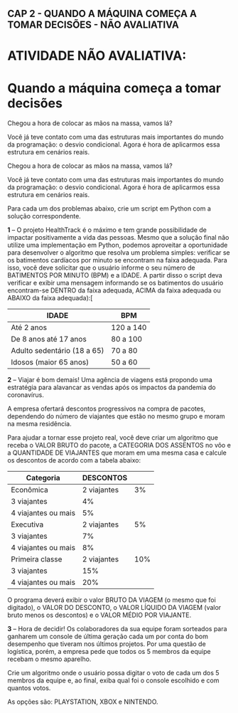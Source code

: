 ## CAP 2 - QUANDO A MÁQUINA COMEÇA A TOMAR DECISÕES - NÃO AVALIATIVA

# ATIVIDADE NÃO AVALIATIVA:

# Quando a máquina começa a tomar decisões  



Chegou a hora de colocar as mãos na massa, vamos lá?

Você já teve contato com uma das estruturas mais importantes do mundo da programação: o desvio condicional. Agora é hora de aplicarmos essa estrutura em cenários reais.

Chegou a hora de colocar as mãos na massa, vamos lá?

Você já teve contato com uma das estruturas mais importantes do mundo da programação: o desvio condicional. Agora é hora de aplicarmos essa estrutura em cenários reais.

Para cada um dos problemas abaixo, crie um script em Python com a solução correspondente.

**1** – O projeto HealthTrack é o máximo e tem grande possibilidade de impactar positivamente a vida das pessoas. Mesmo que a solução final não utilize uma implementação em Python, podemos aproveitar a oportunidade para desenvolver o algoritmo que resolva um problema simples: verificar se os batimentos cardíacos por minuto se encontram na faixa adequada. Para isso, você deve solicitar que o usuário informe o seu número de BATIMENTOS POR MINUTO (BPM) e a IDADE. A partir disso o script deva verificar e exibir uma mensagem informando se os batimentos do usuário encontram-se DENTRO da faixa adequada, ACIMA da faixa adequada ou ABAIXO da faixa adequada):[



| **IDADE**                   | **BPM**   |
| --------------------------- | --------- |
| Até 2 anos                  | 120 a 140 |
| De 8 anos até 17 anos       | 80 a 100  |
| Adulto sedentário (18 a 65) | 70 a 80   |
| Idosos (maior 65 anos)      | 50 a 60   |

 

**2** – Viajar é bom demais! Uma agência de viagens está propondo uma estratégia para alavancar as vendas após os impactos da pandemia do coronavírus.

A empresa ofertará descontos progressivos na compra de pacotes, dependendo do número de viajantes que estão no mesmo grupo e moram na mesma residência.

Para ajudar a tornar esse projeto real, você deve criar um algoritmo que receba o VALOR BRUTO do pacote, a CATEGORIA DOS ASSENTOS no vôo e a QUANTIDADE DE VIAJANTES que moram em uma mesma casa e calcule os descontos de acordo com a tabela abaixo:

| **Categoria**       | **DESCONTOS** |      |
| ------------------- | ------------- | ---- |
| Econômica           | 2 viajantes   | 3%   |
| 3 viajantes         | 4%            |      |
| 4 viajantes ou mais | 5%            |      |
| Executiva           | 2 viajantes   | 5%   |
| 3 viajantes         | 7%            |      |
| 4 viajantes ou mais | 8%            |      |
| Primeira classe     | 2 viajantes   | 10%  |
| 3 viajantes         | 15%           |      |
| 4 viajantes ou mais | 20%           |      |

 

O programa deverá exibir o valor BRUTO DA VIAGEM (o mesmo que foi digitado), o VALOR DO DESCONTO, o VALOR LÍQUIDO DA VIAGEM (valor bruto menos os descontos) e o VALOR MÉDIO POR VIAJANTE.

**3** – Hora de decidir! Os colaboradores da sua equipe foram sorteados para ganharem um console de última geração cada um por conta do bom desempenho que tiveram nos últimos projetos. Por uma questão de logística, porém, a empresa pede que todos os 5 membros da equipe recebam o mesmo aparelho.

Crie um algoritmo onde o usuário possa digitar o voto de cada um dos 5 membros da equipe e, ao final, exiba qual foi o console escolhido e com quantos votos.

As opções são: PLAYSTATION, XBOX e NINTENDO.